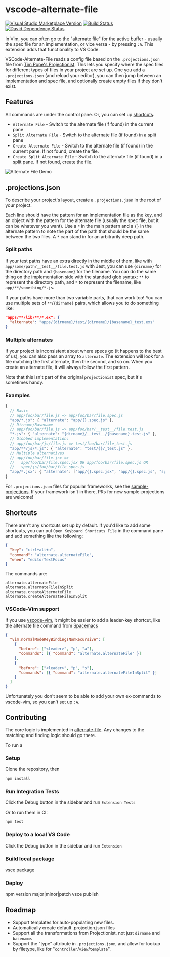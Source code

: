 # vscode-alternate-file

[![Visual Studio Marketplace Version](https://img.shields.io/visual-studio-marketplace/v/will-wow.vscode-alternate-file.svg)](https://marketplace.visualstudio.com/items?itemName=will-wow.vscode-alternate-file)
[![Build Status](https://img.shields.io/azure-devops/build/AlternateFile/17c9d9be-71eb-46c2-8af1-e017d13fb009/1/master.svg)](https://dev.azure.com/AlternateFile/VsCodeAlternateFile/_build/latest?definitionId=1&branchName=master)
[![David Dependency Status](https://img.shields.io/david/alternate-file/vscode-alternate-file.svg)](https://david-dm.org/alternate-file/vscode-alternate-file)

In Vim, you can often go to the "alternate file" for the active buffer - usually the spec file for an implementation, or vice versa - by pressing `:A`. This extension adds that functionality to VS Code.

VSCode-Alternate-File reads a config file based on the `.projections.json` file from [Tim Pope's Projectionist](https://github.com/tpope/vim-projectionist). This lets you specify where the spec files for different types of files in your project are set up. One you add a `.projections.json` (and reload your editor), you can then jump between an implementation and spec file, and optionally create empty files if they don't exist.

## Features

All commands are under the control pane. Or, you can set up [shortcuts](#shortcuts).

- `Alternate File` - Switch to the alternate file (if found) in the current pane
- `Split Alternate File` - Switch to the alternate file (if found) in a split pane
- `Create Alternate File` - Switch to the alternate file (if found) in the current pane. If not found, create the file.
- `Create Split Alternate File` - Switch to the alternate file (if found) in a split pane. If not found, create the file.

![Alternate File Demo](assets/screencasts/vscode-alternate-file.gif)

## .projections.json

To describe your project's layout, create a `.projections.json` in the root of your project.

Each line should have the pattern for an implementation file as the key, and an object with the pattern for the alternate file (usually the spec file, but it can be whatever you want). Use a `*` in the main pattern and a `{}` in the alternate pattern to note the part of the path that should be the same between the two files. A `*` can stand in for an arbitrarily deep path.

### Split paths

If your test paths have an extra directly in the middle of them, like with `app/some/path/__test__/file.test.js` with Jest, you can use `{dirname}` for the directory path and `{basename}` for the filename. You can do the same thing on the implementation side with the standard glob syntax: `**` to represent the directory path, and `*` to represent the filename, like `app/**/something/*.js`.

If your paths have more than two variable parts, that can work too! You can use multiple sets of `**`/`{dirname}` pairs, which allows you to do something like:

```json
"apps/**/lib/**/*.ex": {
  "alternate": "apps/{dirname}/test/{dirname}/{basename}_test.exs"
}
```

### Multiple alternates

If your project is inconsistent about where specs go (it happens to the best of us), you can also pass an array to `alternate`. The extension will look for a file matching the first alternate, then the second, and so on. When you create an alternate file, it will always follow the first pattern.

Note that this isn't part of the original `projectionist` spec, but it's sometimes handy.

### Examples

```js
{
  // Basic
  // app/foo/bar/file.js => app/foo/bar/file.spec.js
  "app/*.js": { "alternate": "app/{}.spec.js" },
  // Dirname/Basename
  // app/foo/bar/file.js => app/foo/bar/__test__/file.test.js
  "*.js": { "alternate": "{dirname}/__test__/{basename}.test.js" },
  // Globbed implementation:
  // app/foo/bar/js/file.js => test/foo/bar/file_test.js
  "app/**/js/*.js": { "alternate": "test/{}/_test.js" },
  // Multiple alternatives
  // app/foo/bar/file.jsx =>
  //   app/foo/bar/file.spec.jsx OR app/foo/bar/file.spec.js OR
  //   spec/js/foo/bar/file_spec.js
  "app/*.jsx": { "alternate": ["app/{}.spec.jsx", "app/{}.spec.js", "spec/js/{}_spec.js"] }
}
```

For `.projections.json` files for popular frameworks, see the [sample-projections](/sample-projections). If your framework isn't in there, PRs for new sample-projections are welcome!

## Shortcuts

There aren't any shortcuts set up by default. If you'd like to add some shortcuts, you can put `Open Keyboard Shortcuts File` in the command pane and add something like the following:

```json
{
  "key": "ctrl+alt+a",
  "command": "alternate.alternateFile",
  "when": "editorTextFocus"
}
```

The commands are:

```text
alternate.alternateFile
alternate.alternateFileInSplit
alternate.createAlternateFile
alternate.createAlternateFileInSplit
```

### VSCode-Vim support

If you use [vscode-vim](https://github.com/VSCodeVim/Vim), it might be easier to add a leader-key shortcut, like the alternate file command from [Spacemacs](https://github.com/syl20bnr/spacemacs/blob/master/doc/DOCUMENTATION.org#managing-projects)

```json
{
  "vim.normalModeKeyBindingsNonRecursive": [
    {
      "before": ["<leader>", "p", "a"],
      "commands": [{ "command": "alternate.alternateFile" }]
    },
    {
      "before": ["<leader>", "p", "s"],
      "commands": [{ "command": "alternate.alternateFileInSplit" }]
    }
  ]
}
```

Unfortunately you don't seem to be able to add your own ex-commands to vscode-vim, so you can't set up `:A`.

## Contributing

The core logic is implemented in [alternate-file](https://github.com/alternate-file/alternate-file). Any changes to the matching and finding logic should go there.

To run a

### Setup

Clone the repository, then

```bash
npm install
```

### Run Integration Tests

Click the Debug button in the sidebar and run `Extension Tests`

Or to run them in CI:

```bash
npm test
```

### Deploy to a local VS Code

Click the Debug button in the sidebar and run `Extension`

### Build local package

vsce package

### Deploy

npm version major|minor|patch
vsce publish

## Roadmap

- Support templates for auto-populating new files.
- Automatically create default .projection.json files
- Support all the transformations from Projectionist, not just `dirname` and `basename`.
- Support the "type" attribute in `.projections.json`, and allow for lookup by filetype, like for "`controller`/`view`/`template`".
